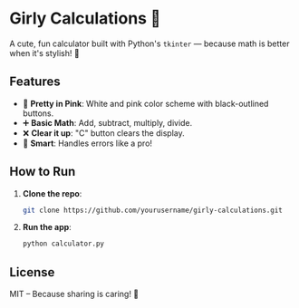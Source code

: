 # Girly Calculations 🎀

A cute, fun calculator built with Python's `tkinter` — because math is better when it's stylish! 💅

## Features
- 💖 **Pretty in Pink**: White and pink color scheme with black-outlined buttons.
- ➕ **Basic Math**: Add, subtract, multiply, divide.
- ❌ **Clear it up**: "C" button clears the display.
- 🤖 **Smart**: Handles errors like a pro!

## How to Run
1. **Clone the repo**:
   ```bash
   git clone https://github.com/yourusername/girly-calculations.git
   ```
2. **Run the app**:
   ```bash
   python calculator.py
   ```

## License
MIT – Because sharing is caring! 💖
